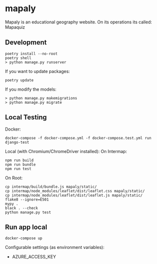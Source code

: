 # mapaly
Mapaly is an educational geography website. On its operations its called: Mapaquiz

## Development

```
poetry install --no-root
poetry shell
> python manage.py runserver
```

If you want to update packages:
```
poetry update
```

If you modify the models:
```
> python manage.py makemigrations
> python manage.py migrate
```

## Local Testing

Docker:
```
docker-compose -f docker-compose.yml -f docker-compose.test.yml run django-test

```
Local (with Chromium/ChromeDriver installed):
On Intermap:
```
npm run build
npm run bundle
npm run test
```
On Root:
```
cp intermap/build/bundle.js mapaly/static/
cp intermap/node_modules/leaflet/dist/leaflet.css mapaly/static/
cp intermap/node_modules/leaflet/dist/leaflet.js mapaly/static/
flake8 --ignore=E501
mypy .
black . --check
python manage.py test
```

## Run app local
```
docker-compose up
```

Configurable settings (as environment variables):
* AZURE_ACCESS_KEY
